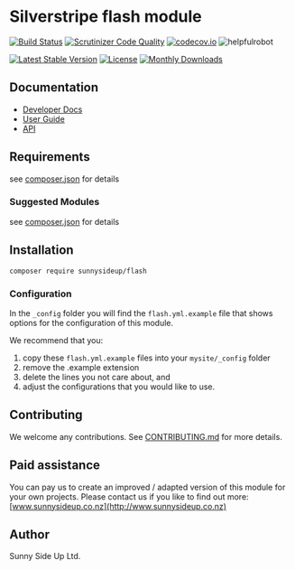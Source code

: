 # Silverstripe flash module
[![Build Status](https://travis-ci.org/sunnysideup/silverstripe-flash.svg?branch=master)](https://travis-ci.org/sunnysideup/silverstripe-flash)
[![Scrutinizer Code Quality](https://scrutinizer-ci.com/g/sunnysideup/silverstripe-flash/badges/quality-score.png?b=master)](https://scrutinizer-ci.com/g/sunnysideup/silverstripe-flash/?branch=master)
[![codecov.io](https://codecov.io/github/sunnysideup/silverstripe-flash/coverage.svg?branch=master)](https://codecov.io/github/sunnysideup/silverstripe-flash?branch=master)
![helpfulrobot](https://helpfulrobot.io/sunnysideup/flash/badge)

[![Latest Stable Version](https://poser.pugx.org/sunnysideup/flash/version)](https://packagist.org/packages/sunnysideup/flash)
[![License](https://poser.pugx.org/sunnysideup/flash/license)](https://packagist.org/packages/sunnysideup/flash)
[![Monthly Downloads](https://poser.pugx.org/sunnysideup/flash/d/monthly)](https://packagist.org/packages/sunnysideup/flash)


## Documentation



 * [Developer Docs](docs/en/INDEX.md)
 * [User Guide](docs/en/userguide.md)
 * [API](http://ssmods.com/apis/flash/docs/en/api/)

## Requirements



see [composer.json](composer.json) for details

### Suggested Modules



see [composer.json](composer.json) for details


## Installation


```
composer require sunnysideup/flash
```

### Configuration



In the `_config` folder you will find the `flash.yml.example`
file that shows options for the configuration of this module.

We recommend that you:

  1. copy these `flash.yml.example` files into your
`mysite/_config` folder
  2. remove the .example extension
  3. delete the lines you not care about, and
  4. adjust the configurations that you would like to use.


## Contributing



We welcome any contributions. See [CONTRIBUTING.md](CONTRIBUTING.md) for more details.

## Paid assistance



You can pay us to create an improved / adapted version of this module for your own projects.  Please contact us if you like to find out more: [www.sunnysideup.co.nz](http://www.sunnysideup.co.nz)

## Author



Sunny Side Up Ltd.
